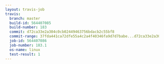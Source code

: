 ```yaml
---
layout: travis-job
travis:
  branch: master
  build-id: 564407085
  build-number: 183
  commit: d72ca33e2a304c0cb02449463756bdacb2c55bf8
  commit-range: 37fda441ca72dfe55a4c2a4f40346fa9d7d7babe...d72ca33e2a304c0cb02449463756bdacb2c55bf8
  job-id: 564407086
  job-number: 183.1
  os-name: linux
  test-result: 1
---
```

